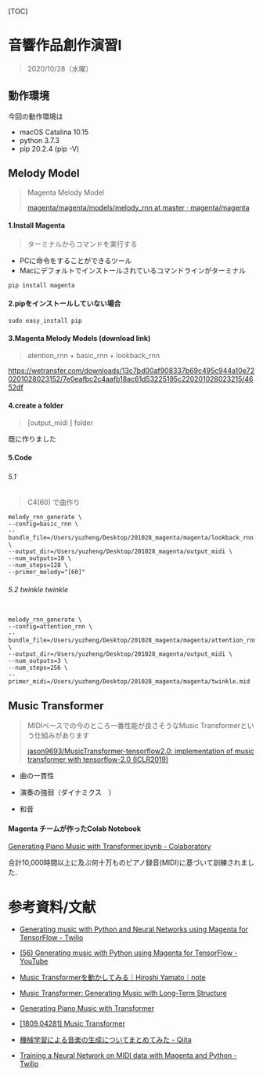 

[TOC]



# 音響作品創作演習I  

>  2020/10/28（水曜）



## 動作環境

今回の動作環境は

- macOS Catalina 10.15
- python  3.7.3
- pip 20.2.4  (pip -V) 





## Melody Model 

> Magenta Melody Model
>
>  [magenta/magenta/models/melody_rnn at master · magenta/magenta](https://github.com/magenta/magenta/tree/master/magenta/models/melody_rnn)



#### 1.Install Magenta 

>  ターミナルからコマンドを実行する

- PCに命令をすることができるツール
- Macにデフォルトでインストールされているコマンドラインがターミナル

```
pip install magenta
```

#### 2.pipをインストールしていない場合

```
sudo easy_install pip
```

#### 3.**Magenta Melody Models**  (download link)

> atention_rnn + basic_rnn + lookback_rnn    

https://wetransfer.com/downloads/13c7bd00af908337b69c495c944a10e720201028023152/7e0eafbc2c4aafb18ac61d53225195c220201028023215/4652df



#### 4.create a folder 

> [output_midi ] folder 

既に作りました



#### 5.Code  

###### 5.1 　　　　

> C4(60) で曲作り

```
melody_rnn_generate \
--config=basic_rnn \
--bundle_file=/Users/yuzheng/Desktop/201028_magenta/magenta/lookback_rnn.mag \
--output_dir=/Users/yuzheng/Desktop/201028_magenta/output_midi \
--num_outputs=10 \
--num_steps=128 \
--primer_melody="[60]"
```

###### 5.2 twinkle twinkle 

```

melody_rnn_generate \
--config=attention_rnn \
--bundle_file=/Users/yuzheng/Desktop/201028_magenta/magenta/attention_rnn.mag \
--output_dir=/Users/yuzheng/Desktop/201028_magenta/output_midi \
--num_outputs=3 \
--num_steps=256 \
--primer_midi=/Users/yuzheng/Desktop/201028_magenta/magenta/twinkle.mid
```







## Music Transformer

> MIDIベースでの今のところ一番性能が良さそうなMusic Transformerという仕組みがあります
>
> [jason9693/MusicTransformer-tensorflow2.0: implementation of music transformer with tensorflow-2.0 (ICLR2019)](https://github.com/jason9693/MusicTransformer-tensorflow2.0)



- 曲の一貫性

- 演奏の強弱（ダイナミクス　）
- 和音



#### Magenta チームが作ったColab Notebook 

[Generating Piano Music with Transformer.ipynb - Colaboratory](https://colab.research.google.com/notebooks/magenta/piano_transformer/piano_transformer.ipynb)

合計10,000時間以上に及ぶ何十万ものピアノ録音(MIDI)に基づいて訓練されました.





# 参考資料/文献

- [Generating music with Python and Neural Networks using Magenta for TensorFlow - Twilio](https://www.twilio.com/blog/generate-music-python-neural-networks-magenta-tensorflow)
- [(56) Generating music with Python using Magenta for TensorFlow - YouTube](https://www.youtube.com/watch?v=2f20d0LJSuk&t=24s)

- [Music Transformerを動かしてみる｜Hiroshi Yamato｜note](https://note.com/dropcontrol/n/nff1939fd44be)

- [Music Transformer: Generating Music with Long-Term Structure](https://magenta.tensorflow.org/music-transformer)

- [Generating Piano Music with Transformer](https://magenta.tensorflow.org/piano-transformer)

- [[1809.04281] Music Transformer](https://arxiv.org/abs/1809.04281) 

- [機械学習による音楽の生成についてまとめてみた - Qiita](https://qiita.com/DaikiSuyama/items/f47f7588c556255a77ef)

- [Training a Neural Network on MIDI data with Magenta and Python - Twilio](https://www.twilio.com/blog/training-a-neural-network-on-midi-music-data-with-magenta-and-python)

  